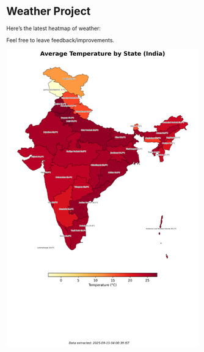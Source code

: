 # Weather Project

Here’s the latest heatmap of weather:

Feel free to leave feedback/improvements.

![India Heatmap](docs/assets/india_heatmap.png?v=C74211)
